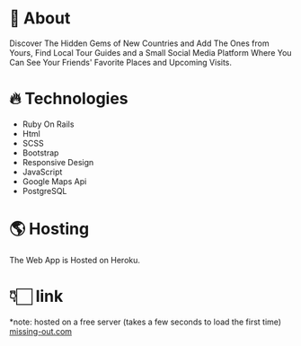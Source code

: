 # 💎 About  
Discover The Hidden Gems of New Countries and Add The Ones from Yours, Find Local Tour Guides and a Small Social Media Platform Where You Can See Your Friends' Favorite Places and Upcoming Visits.

# 🔥 Technologies  
- Ruby On Rails
- Html
- SCSS
- Bootstrap
- Responsive Design
- JavaScript
- Google Maps Api
- PostgreSQL

# 🌎 Hosting  
The Web App is Hosted on Heroku. 

# 👇🏻 link 
*note: hosted on a free server (takes a few seconds to load the first time)  
[missing-out.com](https://missing-out.herokuapp.com/)
